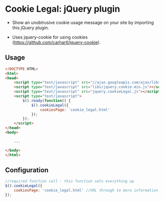 Cookie Legal: jQuery plugin
==================================

* Show an unobtrusive cookie usage message on your site by importing this jQuery plugin.

* Uses jquery-cookie for using cookies (https://github.com/carhartl/jquery-cookie).


Usage
-----

```html	
<!DOCTYPE HTML>
<html>
<head>
	<script type="text/javascript" src="//ajax.googleapis.com/ajax/libs/jquery/1.9.1/jquery.min.js"></script>
	<script type="text/javascript" src="libs/jquery.cookie.min.js"></script>
	<script type="text/javascript" src="jquery.cookieLegal.js"></script>
	<script type="text/javascript">
		$().ready(function() {
			$().cookieLegal({
				cookiesPage: 'cookie_legal.html'
			});
		});
	</script>
</head>
<body>

	...
	
</body>
</html>
```


Configuration
-------------

```javascript
//required function call - this function sets everything up
$().cookieLegal({
	cookiesPage: 'cookie_legal.html' //URL through to more information about your cookie policy
});
```